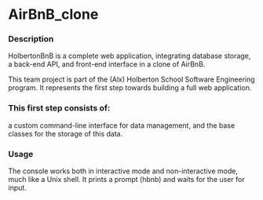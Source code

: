 # AirBnB_clone
### Description
HolbertonBnB is a complete web application, integrating database storage, a back-end API, and front-end interface in a clone of AirBnB.

This team project is part of the (Alx) Holberton School Software Engineering program.
It represents the first step towards building a full web application.

### This first step consists of:

a custom command-line interface for data management,
and the base classes for the storage of this data.
### Usage
The console works both in interactive mode and non-interactive mode, much like a Unix shell. 
It prints a prompt (hbnb) and waits for the user for input.
